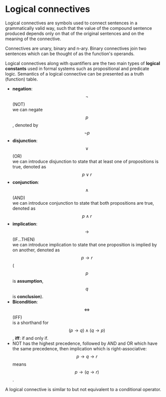 # Logical connectives

Logical connectives are symbols used to connect sentences in a grammatically valid way, such that the value of the compound sentence produced depends only on that of the original sentences and on the meaning of the connective.

Connectives are unary, binary and n-ary. Binary connectives join two sentences which can be thought of as the function's operands.

Logical connectives along with quantifiers are the two main types of __logical constants__ used in formal systems such as propositional and predicate logic. Semantics of a logical connective can be presented as a truth (function) table.

- __negation__: $$\neg$$ (NOT)    
we can negate $$p$$, denoted by $$\neg p$$
- __disjunction__: $$\lor$$ (OR)    
we can introduce disjunction to state that at least one of propositions is true, denoted as $$p \lor r$$
- __conjunction__: $$\land$$ (AND)    
we can introduce conjunction to state that both propositions are true, denoted as $$p \land r$$
- __implication__: $$\to$$ (IF...THEN)   
we can introduce implication to state that one proposition is implied by on another, denoted as $$p \to r$$ ($$p$$ is __assumption__, $$q$$ is __conclusion__).
- __Bicondition__: $$\iff$$ (IFF)    
is a shorthand for $$(p\to q) \land (q\to p)$$, **iff**: if and only if.
- NOT has the highest precedence, followed by AND and OR which have the same precedence, then implication which is right-associative: $$p \to q \to r$$ means $$p \to (q \to r)$$.

A logical connective is similar to but not equivalent to a conditional operator.